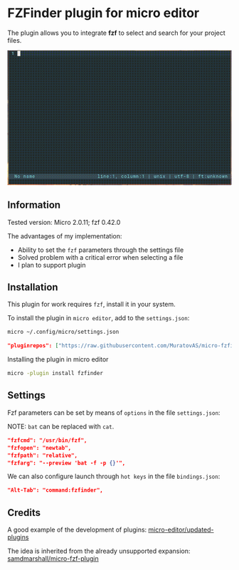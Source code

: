 # FZFinder plugin for micro editor

The plugin allows you to integrate **fzf** to select and search for your project files.

![recording-2021-11-04-231418.gif](Design/recording-2021-11-04-231418.gif)

## Information

Tested version: Micro 2.0.11; fzf 0.42.0

The advantages of my implementation:
- Ability to set the `fzf` parameters through the settings file
- Solved problem with a critical error when selecting a file
- I plan to support plugin 

## Installation

This plugin for work requires `fzf`, install it in your system.

To install the plugin in `micro editor`, add to the `settings.json`:

~~~bash
micro ~/.config/micro/settings.json
~~~

~~~json
"pluginrepos": ["https://raw.githubusercontent.com/MuratovAS/micro-fzfinder/main/repo.json"],
~~~

Installing the plugin in micro editor

~~~bash
micro -plugin install fzfinder
~~~

## Settings 

Fzf parameters can be set by means of `options` in the file `settings.json`:

NOTE: `bat` can be replaced with `cat`.

~~~json
"fzfcmd": "/usr/bin/fzf",
"fzfopen": "newtab",
"fzfpath": "relative",
"fzfarg": "--preview 'bat -f -p {}'",
~~~

We can also configure launch through `hot keys` in the file  `bindings.json`:

~~~json
"Alt-Tab": "command:fzfinder",
~~~

## Credits

A good example of the development of plugins: [micro-editor/updated-plugins](https://github.com/micro-editor/updated-plugins  )  

The idea is inherited from the already unsupported expansion: [samdmarshall/micro-fzf-plugin](https://github.com/samdmarshall/micro-fzf-plugin ) 


